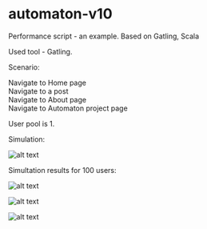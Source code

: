 # automaton-v10
Performance script - an example. Based on Gatling, Scala

Used tool - Gatling.

Scenario:

Navigate to Home page <br>
Navigate to a post <br>
Navigate to About page <br>
Navigate to Automaton project page <br> 

User pool is 1.

Simulation:

![alt text](https://github.com/BurhanH/automaton-v10/raw/master/simulation_terminal.png "Simulation") <br>

Simultation results for 100 users:

![alt text](https://github.com/BurhanH/automaton-v10/raw/master/simulation_results_1.png "Simulation results") <br>

![alt text](https://github.com/BurhanH/automaton-v10/raw/master/simulation_results_2.png "Simulation results") <br>

![alt text](https://github.com/BurhanH/automaton-v10/raw/master/simulation_results_3.png "Simulation results") <br>
